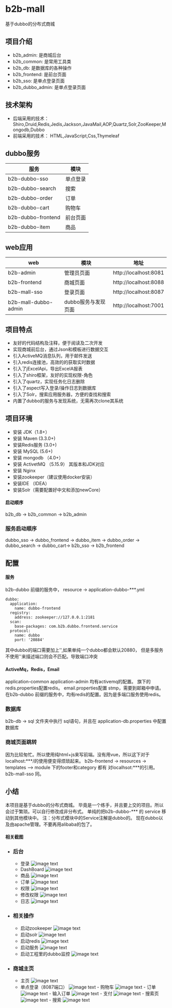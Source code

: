 # b2b-mall
基于dubbo的分布式商城

## 项目介绍


- b2b_admin: 是商城后台
- b2b_common: 是常用工具类
- b2b_db: 是数据库的各种操作
- b2b_frontend: 是前台页面
- b2b_sso: 是单点登录页面
- b2b_dubbo_admin: 是单点登录页面


## 技术架构
- 后端采用的技术：   Shiro,Druid,Redis,Jedis,Jackson,JavaMail,AOP,Quartz,Solr,ZooKeeper,Mongodb,Dubbo
- 前端采用的技术：        HTML,JavaScript,Css,Thymeleaf

## dubbo服务
|服务|模块|
|----|----|
|b2b-dubbo-sso|单点登录|
|b2b-dubbo-search|搜索|
|b2b-dubbo-order|订单|
|b2b-dubbo-cart|购物车|
|b2b-dubbo-frontend|前台页面|
|b2b-dubbo-item|商品|

## web应用

|web|模块|地址|
|----|----|----|
|b2b-admin|管理员页面|http://localhost:8081|
|b2b-frontend|商城页面|http://localhost:8088|
|b2b-mall-sso|登录页面|http://localhost:8087|
|b2b-mall-dubbo-admin|dubbo服务与发现页面|http://localhost:7001|



## 项目特点
- 友好的代码结构及注释，便于阅读及二次开发
- 实现商城前后台，通过Json和模板进行数据交互
- 引入ActiveMQ消息队列，用于邮件发送
- 引入redis连接池，高效的的获取实时数据
- 引入了jExcelApi，导出ExcelA报表
- 引入了shiro框架，友好的实现权限-角色
- 引入了quartz，实现任务化日志删除
- 引入了aspect写入登录/操作日志到数据库
- 引入了Solr，搜索应用服务器，方便的查找和搜索
- 内置了dubbo的服务与发现系统，无需再次clone其系统

## 项目环境
- 安装 JDK（1.8+）
- 安装 Maven (3.3.0+)
- 安装Redis服务 (3.0+)
- 安装 MySQL (5.6+)
- 安装 mongodb （4.0+）
- 安装 ActivetMQ （5.15.9） 其版本和JDK对应
- 安装 Nginx
- 安装zookeeper（建议使用docker安装）
- 安装IDE （IDEA）
- 安装Solr（需要配置好中文和添加newCore）

#### 启动顺序
b2b_db ->  b2b_common -> b2b_admin 
### 服务启动顺序
dubbo_sso -> dubbo_frontend -> dubbo_item -> dubbo_order -> dubbo_search -> dubbo_cart-> b2b_sso -> b2b_frontend 

## 配置

#### 服务
b2b-dubbo 前缀的服务中，
resource -> application-dubbo-***.yml
```
dubbo:
  application:
    name: dubbo-frontend
  registry:
    address: zookeeper://127.0.0.1:2181
  scan:
    base-packages: com.b2b.dubbo.frontend.service
  protocol:
    name: dubbo
    port: '20884'
```
其中dubbo的端口需要加上'',如果单纯一个dubbo都会默认20880， 但是多服务不使用''来描述端口则会不匹配。导致端口冲突

#### ActiveMq，Redis，Email
application-common
application-admin 均有activemq的配置。
旗下的redis.properties配置redis。
email.properties配置 stmp，需要到邮箱中申请。
在b2b-dubbo 前缀的服务中，均有redis的配置。因为是多端口服务使用redis。

### 数据库
b2b-db  -> sql 文件夹中执行 sql语句，并且在
application-db.properties 中配置数据库

### 商城页面跳转

因为比较匆忙。所以使用纯html+js来写前端。没有用vue，所以这下对于localhost:***/的使用便变得烦琐起来。
b2b-frontend -> resources -> templates --> module 下的footer和category 都有 对localhsot:***的引用。
b2b-mall-sso 同。

## 小结
本项目是基于dubbo的分布式商城。
毕竟是一个练手，并且要上交的项目。所以会过于繁琐。可以自行修改成非分布式。
单纯的把b2b-dubbo-*** 的 service 移动到其他模块中。
注：分布式模块中的Service注解是dubbo的。
现在dubbo以及由apache管理。不要再用alibaba的包了。

#### 相关截图

- ### 后台
  - 登录
  ![image text](https://raw.githubusercontent.com/kiwi5691/b2b-mall/master/screenShot/login.png)
  - DashBoard
  ![image text](https://raw.githubusercontent.com/kiwi5691/b2b-mall/master/screenShot/bashboard.png)
  - 商品
  ![image text](https://raw.githubusercontent.com/kiwi5691/b2b-mall/master/screenShot/shop.png)
  - 订单
  ![image text](https://raw.githubusercontent.com/kiwi5691/b2b-mall/master/screenShot/order.png)
  - 权限
   ![image text](https://raw.githubusercontent.com/kiwi5691/b2b-mall/master/screenShot/permission.png)
  - 修改权限
   ![image text](https://raw.githubusercontent.com/kiwi5691/b2b-mall/master/screenShot/updatepermission.png)
  - 日志
   ![image text](https://raw.githubusercontent.com/kiwi5691/b2b-mall/master/screenShot/log.png)

- ### 相关操作
    - 启动zookeeper
    ![image text](https://raw.githubusercontent.com/kiwi5691/b2b-mall/master/screenShot/docker.png)
    - 启动solr
    ![image text](https://raw.githubusercontent.com/kiwi5691/b2b-mall/master/screenShot/solr.png)
     - 启动redis
     ![image text](https://raw.githubusercontent.com/kiwi5691/b2b-mall/master/screenShot/redis.png)
     - 启动服务
     ![image text](https://raw.githubusercontent.com/kiwi5691/b2b-mall/master/screenShot/service.png)
     - 启动工程里的dubbo监控
     ![image text](https://raw.githubusercontent.com/kiwi5691/b2b-mall/master/screenShot/dubbo.png)

- ### 商城主页
     - 主页
     ![image text](https://raw.githubusercontent.com/kiwi5691/b2b-mall/master/screenShot/index.png)
     - 单点登录（8087端口）
     ![image text](https://raw.githubusercontent.com/kiwi5691/b2b-mall/master/screenShot/sso.png)
      - 购物车
      ![image text](https://raw.githubusercontent.com/kiwi5691/b2b-mall/master/screenShot/cart.png)
      - 订单
      ![image text](https://raw.githubusercontent.com/kiwi5691/b2b-mall/master/screenShot/morder.png)
      - 输入订单
      ![image text](https://raw.githubusercontent.com/kiwi5691/b2b-mall/master/screenShot/orderinput.png)
      - 支付
      ![image text](https://raw.githubusercontent.com/kiwi5691/b2b-mall/master/screenShot/ordersuccess.png)
      - 搜索页
      ![image text](https://raw.githubusercontent.com/kiwi5691/b2b-mall/master/screenShot/searchpage.png)
      - 搜索
      ![image text](https://raw.githubusercontent.com/kiwi5691/b2b-mall/master/screenShot/search.png)
     